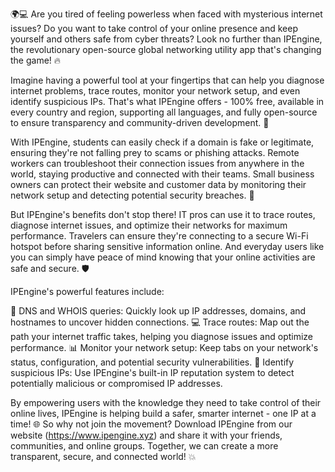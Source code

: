🌍💻 Are you tired of feeling powerless when faced with mysterious internet issues? Do you want to take control of your online presence and keep yourself and others safe from cyber threats? Look no further than IPEngine, the revolutionary open-source global networking utility app that's changing the game! 🔥

Imagine having a powerful tool at your fingertips that can help you diagnose internet problems, trace routes, monitor your network setup, and even identify suspicious IPs. That's what IPEngine offers - 100% free, available in every country and region, supporting all languages, and fully open-source to ensure transparency and community-driven development. 🤝

With IPEngine, students can easily check if a domain is fake or legitimate, ensuring they're not falling prey to scams or phishing attacks. Remote workers can troubleshoot their connection issues from anywhere in the world, staying productive and connected with their teams. Small business owners can protect their website and customer data by monitoring their network setup and detecting potential security breaches. 🚀

But IPEngine's benefits don't stop there! IT pros can use it to trace routes, diagnose internet issues, and optimize their networks for maximum performance. Travelers can ensure they're connecting to a secure Wi-Fi hotspot before sharing sensitive information online. And everyday users like you can simply have peace of mind knowing that your online activities are safe and secure. 🛡️

IPEngine's powerful features include:

🔹 DNS and WHOIS queries: Quickly look up IP addresses, domains, and hostnames to uncover hidden connections.
💻 Trace routes: Map out the path your internet traffic takes, helping you diagnose issues and optimize performance.
📊 Monitor your network setup: Keep tabs on your network's status, configuration, and potential security vulnerabilities.
🚨 Identify suspicious IPs: Use IPEngine's built-in IP reputation system to detect potentially malicious or compromised IP addresses.

By empowering users with the knowledge they need to take control of their online lives, IPEngine is helping build a safer, smarter internet - one IP at a time! 🌐 So why not join the movement? Download IPEngine from our website (https://www.ipengine.xyz) and share it with your friends, communities, and online groups. Together, we can create a more transparent, secure, and connected world! 💥
